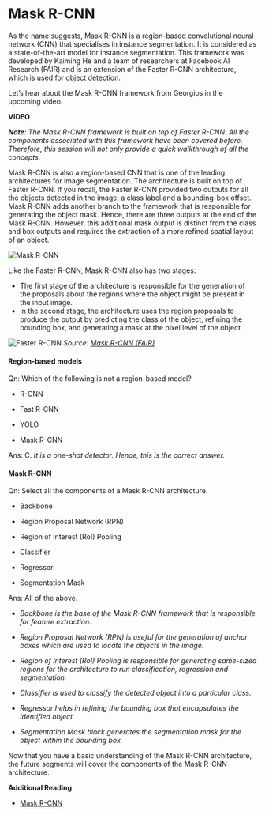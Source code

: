 # Mask R-CNN

As the name suggests, Mask R-CNN is a region-based convolutional neural network (CNN) that specialises in instance segmentation. It is considered as a state-of-the-art model for instance segmentation. This framework was developed by Kaiming He and a team of researchers at Facebook AI Research (FAIR) and is an extension of the Faster R-CNN architecture, which is used for object detection.

Let’s hear about the Mask R-CNN framework from Georgios in the upcoming video.

**VIDEO**

_**Note**: The Mask R-CNN framework is built on top of Faster R-CNN. All the components associated with this framework have been covered before. Therefore, this session will not only provide a quick walkthrough of all the concepts._

Mask R-CNN is also a region-based CNN that is one of the leading architectures for image segmentation. The architecture is built on top of Faster R-CNN. If you recall, the Faster R-CNN provided two outputs for all the objects detected in the image: a class label and a bounding-box offset. Mask R-CNN adds another branch to the framework that is responsible for generating the object mask. Hence, there are three outputs at the end of the Mask R-CNN. However, this additional mask output is distinct from the class and box outputs and requires the extraction of a more refined spatial layout of an object.

![Mask R-CNN](https://i.ibb.co/WkW0JBC/Mask-R-CNN.jpg)

Like the Faster R-CNN, Mask R-CNN also has two stages:

-   The first stage of the architecture is responsible for the generation of the proposals about the regions where the object might be present in the input image. 
-   In the second stage, the architecture uses the region proposals to produce the output by predicting the class of the object, refining the bounding box, and generating a mask at the pixel level of the object.   

![Faster R-CNN](https://i.ibb.co/tqRpyxD/Faster-R-CNN.png)
_Source: [Mask R-CNN (FAIR)](https://arxiv.org/pdf/1703.06870.pdf)_

#### Region-based models

Qn: Which of the following is not a region-based model?

- R-CNN

- Fast R-CNN

- YOLO

- Mask R-CNN

Ans: C. *It is a one-shot detector. Hence, this is the correct answer.*

#### Mask R-CNN

Qn: Select all the components of a Mask R-CNN architecture.

- Backbone

- Region Proposal Network (RPN)

- Region of Interest (RoI) Pooling

- Classifier

- Regressor

- Segmentation Mask

Ans: All of the above.

- *Backbone is the base of the Mask R-CNN framework that is responsible for feature extraction.*

- *Region Proposal Network (RPN) is useful for the generation of anchor boxes which are used to locate the objects in the image.*

- *Region of Interest (RoI) Pooling is responsible for generating same-sized regions for the architecture to run classification, regression and segmentation.*

- *Classifier is used to classify the detected object into a particular class.*

- *Regressor helps in refining the bounding box that encapsulates the identified object.*

- *Segmentation Mask block generates the segmentation mask for the object within the bounding box.*

Now that you have a basic understanding of the Mask R-CNN architecture, the future segments will cover the components of the Mask R-CNN architecture.

**Additional Reading**

-   [Mask R-CNN](https://arxiv.org/abs/1703.06870)